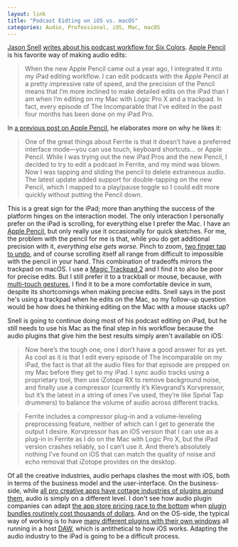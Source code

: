 ```yaml
---
layout: link
title: "Podcast Eidting on iOS vs. macOS"
categories: Audio, Professional, iOS, Mac, macOS
---
```


[Jason Snell](https://twitter.com/jsnell) [writes about his podcast workflow for Six Colors](https://sixcolors.com/post/2019/11/why-my-ipad-podcast-workflow-still-includes-the-mac/). [Apple Pencil](https://www.apple.com/apple-pencil/) is his favorite way of making audio edits:

> When the new Apple Pencil came out a year ago, I integrated it into my iPad editing workflow. I can edit podcasts with the Apple Pencil at a pretty impressive rate of speed, and the precision of the Pencil means that I’m more inclined to make detailed edits on the iPad than I am when I’m editing on my Mac with Logic Pro X and a trackpad. In fact, every episode of The Incomparable that I’ve edited in the past four months has been done on my iPad Pro.

In [a previous post on Apple Pencil](https://www.macworld.com/article/3326859/the-new-apple-pencil-made-me-a-believer.html), he elaborates more on why he likes it:

> One of the great things about Ferrite is that it doesn’t have a preferred interface mode—you can use touch, keyboard shortcuts... or Apple Pencil. While I was trying out the new iPad Pros and the new Pencil, I decided to try to edit a podcast in Ferrite, and my mind was blown. Now I was tapping and sliding the pencil to delete extraneous audio. The latest update added support for double-tapping on the new Pencil, which I mapped to a play/pause toggle so I could edit more quickly without putting the Pencil down.

This is a great sign for the iPad; more than anything the success of the platform hinges on the interaction model. The only interaction I personally prefer on the iPad is scrolling, for everything else I prefer the Mac. I have an [Apple Pencil](https://www.apple.com/apple-pencil/), but only really use it occasionally for quick sketches. For me, the problem with the pencil for me is that, while you do get additional precision with it, *everything else gets worse*. Pinch to zoom, [two finger tap to undo](https://procreate.art/insight/2018/take-our-undo-gesture), and of course scrolling itself all range from difficult to impossible with the pencil in your hand. This combination of tradeoffs mirrors the trackpad on macOS. I use a [Magic Trackpad 2](https://www.apple.com/shop/product/MRMF2/magic-trackpad-2-space-gray) and I find it to also be poor for precise edits. But I still prefer it to a trackball or mouse, because, with [multi-touch gestures](https://support.apple.com/en-us/HT204895), I find it to be a more comfortable device in sum, despite its shortcomings when making precise edits. Snell says in the post he's using a trackpad when he edits on the Mac, so my follow-up question would be how does he thinking editing on the Mac with a mouse stacks up?

Snell is going to continue doing most of his podcast editing on iPad, but he still needs to use his Mac as the final step in his workflow because the audio plugins that give him the best results simply aren't available on iOS:

> Now here’s the tough one, one I don’t have a good answer for as yet. As cool as it is that I edit every episode of The Incomparable on my iPad, the fact is that all the audio files for that episode are prepped on my Mac before they get to my iPad. I sync audio tracks using a proprietary tool, then use iZotope RX to remove background noise, and finally use a compressor (currently it’s Klevgrand’s Korvpressor, but it’s the latest in a string of ones I’ve used, they’re like Spın̈al Tap drummers) to balance the volume of audio across different tracks.

> Ferrite includes a compressor plug-in and a volume-leveling preprocessing feature, neither of which can I get to generate the output I desire. Korvpressor has an iOS version that I can use as a plug-in in Ferrite as I do on the Mac with Logic Pro X, but the iPad version crashes reliably, so I can’t use it. And there’s absolutely nothing I’ve found on iOS that can match the quality of noise and echo removal that iZotope provides on the desktop.

Of all the creative industries, audio perhaps clashes the most with iOS, both in terms of the business model and the user-interface. On the business-side, while [all pro creative apps have cottage industries of plugins around them](https://blog.robenkleene.com/2019/11/12/web-mobile-apps-are-about-specialization/), audio is simply on a different level. I don't see how audio plugin companies can adapt [the app store pricing race to the bottom](https://appleinsider.com/articles/11/07/11/ios_app_store_downloads_grow_61_average_app_price_up_14) when [plugin bundles routinely cost thousands of dollars](https://www.waves.com/bundles/horizon). And on the OS-side, the typical way of working is to have [many different plugins with their own windows](https://www.apple.com/logic-pro/plugins-and-sounds/) all running in a host [DAW](https://en.wikipedia.org/wiki/Digital_audio_workstation), which is antithetical to how iOS works. Adapting the audio industry to the iPad is going to be a difficult process.

